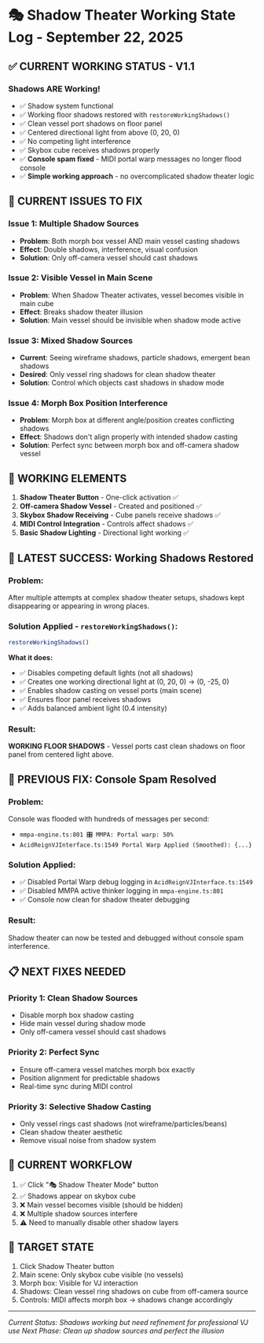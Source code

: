 # 🎭 Shadow Theater Working State Log - September 22, 2025

## ✅ **CURRENT WORKING STATUS - V1.1**

### **Shadows ARE Working!**
- ✅ Shadow system functional
- ✅ Working floor shadows restored with `restoreWorkingShadows()`
- ✅ Clean vessel port shadows on floor panel
- ✅ Centered directional light from above (0, 20, 0)
- ✅ No competing light interference
- ✅ Skybox cube receives shadows properly
- ✅ **Console spam fixed** - MIDI portal warp messages no longer flood console
- ✅ **Simple working approach** - no overcomplicated shadow theater logic

## 🔧 **CURRENT ISSUES TO FIX**

### **Issue 1: Multiple Shadow Sources**
- **Problem**: Both morph box vessel AND main vessel casting shadows
- **Effect**: Double shadows, interference, visual confusion
- **Solution**: Only off-camera vessel should cast shadows

### **Issue 2: Visible Vessel in Main Scene**
- **Problem**: When Shadow Theater activates, vessel becomes visible in main cube
- **Effect**: Breaks shadow theater illusion
- **Solution**: Main vessel should be invisible when shadow mode active

### **Issue 3: Mixed Shadow Sources**
- **Current**: Seeing wireframe shadows, particle shadows, emergent bean shadows
- **Desired**: Only vessel ring shadows for clean shadow theater
- **Solution**: Control which objects cast shadows in shadow mode

### **Issue 4: Morph Box Position Interference**
- **Problem**: Morph box at different angle/position creates conflicting shadows
- **Effect**: Shadows don't align properly with intended shadow casting
- **Solution**: Perfect sync between morph box and off-camera shadow vessel

## 🎯 **WORKING ELEMENTS**
1. **Shadow Theater Button** - One-click activation ✅
2. **Off-camera Shadow Vessel** - Created and positioned ✅
3. **Skybox Shadow Receiving** - Cube panels receive shadows ✅
4. **MIDI Control Integration** - Controls affect shadows ✅
5. **Basic Shadow Lighting** - Directional light working ✅

## 🎊 **LATEST SUCCESS: Working Shadows Restored**

### **Problem**:
After multiple attempts at complex shadow theater setups, shadows kept disappearing or appearing in wrong places.

### **Solution Applied - `restoreWorkingShadows()`**:
```javascript
restoreWorkingShadows()
```

**What it does:**
- ✅ Disables competing default lights (not all shadows)
- ✅ Creates one working directional light at (0, 20, 0) → (0, -25, 0)
- ✅ Enables shadow casting on vessel ports (main scene)
- ✅ Ensures floor panel receives shadows
- ✅ Adds balanced ambient light (0.4 intensity)

### **Result**:
**WORKING FLOOR SHADOWS** - Vessel ports cast clean shadows on floor panel from centered light above.

## 🎊 **PREVIOUS FIX: Console Spam Resolved**

### **Problem**:
Console was flooded with hundreds of messages per second:
- `mmpa-engine.ts:801 🎛️ MMPA: Portal warp: 50%`
- `AcidReignVJInterface.ts:1549 Portal Warp Applied (Smoothed): {...}`

### **Solution Applied**:
- ✅ Disabled Portal Warp debug logging in `AcidReignVJInterface.ts:1549`
- ✅ Disabled MMPA active thinker logging in `mmpa-engine.ts:801`
- ✅ Console now clean for shadow theater debugging

### **Result**:
Shadow theater can now be tested and debugged without console spam interference.

## 📋 **NEXT FIXES NEEDED**

### **Priority 1: Clean Shadow Sources**
- Disable morph box shadow casting
- Hide main vessel during shadow mode
- Only off-camera vessel should cast shadows

### **Priority 2: Perfect Sync**
- Ensure off-camera vessel matches morph box exactly
- Position alignment for predictable shadows
- Real-time sync during MIDI control

### **Priority 3: Selective Shadow Casting**
- Only vessel rings cast shadows (not wireframe/particles/beans)
- Clean shadow theater aesthetic
- Remove visual noise from shadow system

## 🎪 **CURRENT WORKFLOW**
1. ✅ Click "🎭 Shadow Theater Mode" button
2. ✅ Shadows appear on skybox cube
3. ❌ Main vessel becomes visible (should be hidden)
4. ❌ Multiple shadow sources interfere
5. ⚠️ Need to manually disable other shadow layers

## 🔮 **TARGET STATE**
1. Click Shadow Theater button
2. Main scene: Only skybox cube visible (no vessels)
3. Morph box: Visible for VJ interaction
4. Shadows: Clean vessel ring shadows on cube from off-camera source
5. Controls: MIDI affects morph box → shadows change accordingly

---

*Current Status: Shadows working but need refinement for professional VJ use*
*Next Phase: Clean up shadow sources and perfect the illusion*